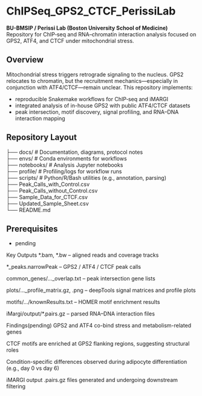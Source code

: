 # ChIPSeq_GPS2_CTCF_PerissiLab

**BU-BMSIP / Perissi Lab (Boston University School of Medicine)**  
Repository for ChIP‑seq and RNA–chromatin interaction analysis focused on GPS2, ATF4, and CTCF under mitochondrial stress.

## Overview

Mitochondrial stress triggers retrograde signaling to the nucleus. GPS2 relocates to chromatin, but the recruitment mechanics—especially in conjunction with ATF4/CTCF—remain unclear. This repository implements:

- reproducible Snakemake workflows for ChIP‑seq and iMARGI
- integrated analysis of in-house GPS2 with public ATF4/CTCF datasets
- peak intersection, motif discovery, signal profiling, and RNA–DNA interaction mapping

## Repository Layout  
├── docs/ # Documentation, diagrams, protocol notes  
├── envs/ # Conda environments for workflows  
├── notebooks/ # Analysis Jupyter notebooks  
├── profile/ # Profiling/logs for workflow runs  
├── scripts/ # Python/R/Bash utilities (e.g., annotation, parsing)  
├── Peak_Calls_with_Control.csv  
├── Peak_Calls_without_Control.csv  
├── Sample_Data_for_CTCF.csv  
├── Updated_Sample_Sheet.csv  
└── README.md  


## Prerequisites
- pending

Key Outputs
*.bam, *.bw – aligned reads and coverage tracks

*_peaks.narrowPeak – GPS2 / ATF4 / CTCF peak calls

common_genes/…_overlap.txt – peak intersection gene lists

plots/…_profile_matrix.gz, .png – deepTools signal matrices and profile plots

motifs/…/knownResults.txt – HOMER motif enrichment results

iMargi/output/*.pairs.gz – parsed RNA–DNA interaction files

Findings(pending)
GPS2 and ATF4 co-bind stress and metabolism-related genes

CTCF motifs are enriched at GPS2 flanking regions, suggesting structural roles

Condition-specific differences observed during adipocyte differentiation (e.g., day 0 vs day 6)

iMARGI output .pairs.gz files generated and undergoing downstream filtering